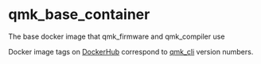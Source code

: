 # qmk_base_container

The base docker image that qmk_firmware and qmk_compiler use

Docker image tags on [DockerHub](https://hub.docker.com/r/qmkfm/base_container) correspond to [qmk_cli](https://github.com/qmk/qmk_cli) version numbers.
